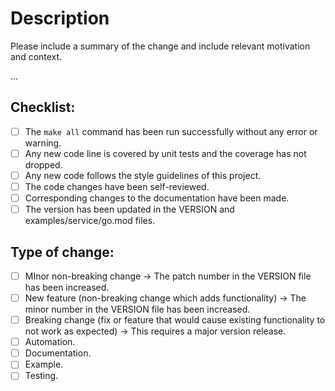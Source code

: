 # Description

Please include a summary of the change and include relevant motivation and context.

...


## Checklist:

- [ ] The `make all` command has been run successfully without any error or warning.
- [ ] Any new code line is covered by unit tests and the coverage has not dropped.
- [ ] Any new code follows the style guidelines of this project.
- [ ] The code changes have been self-reviewed.
- [ ] Corresponding changes to the documentation have been made.
- [ ] The version has been updated in the VERSION and examples/service/go.mod files.

## Type of change:

- [ ] MInor non-breaking change → The patch number in the VERSION file has been increased.
- [ ] New feature (non-breaking change which adds functionality) → The minor number in the VERSION file has been increased.
- [ ] Breaking change (fix or feature that would cause existing functionality to not work as expected) → This requires a major version release.
- [ ] Automation.
- [ ] Documentation.
- [ ] Example.
- [ ] Testing.
